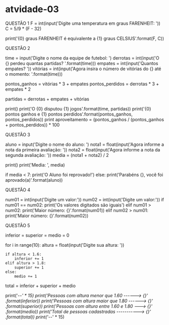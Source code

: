 # atvidade-03

QUESTÃO 1
F = int(input('Digite uma temperatura em graus FARENHEIT: '))
C = 5/9 * (F - 32)

print('{0} graus FARENHEIT é equivalente a {1} graus CELSIUS'.format(F, C))

QUESTÃO 2 

time = input('Digite o nome da equipe de futebol: ')
derrotas = int(input('O {} perdeu quantas partidas? '.format(time)))
empates = int(input('Quantos empates? '))
vitórias = int(input('Agora insira o número de vitórias do {} até o momento: '.format(time)))

pontos_ganhos = vitórias * 3 + empates
pontos_perdidos = derrotas * 3 + empates * 2

partidas = derrotas + empates + vitórias

print()
print('O {0} disputou {1} jogos'.format(time, partidas))
print('{0} pontos ganhos e {1} pontos perdidos'.format(pontos_ganhos, pontos_perdidos))
print aproveitamento = (pontos_ganhos / (pontos_ganhos + pontos_perdidos)) * 100

QUESTÃO 3

aluno = input('Digite o nome do aluno: ')
nota1 = float(input('Agora informe a nota da primeira avaliação: '))
nota2 = float(input('Agora informe a nota da segunda avaliação: '))
media = (nota1 + nota2) / 2

print()
print('Media: ', media)

if media < 7:
    print('O Aluno foi reprovado!')
else:
    print('Parabéns {}, você foi aprovado(a)'.format(aluno))

QUESTÃO 4

num01 = int(input('Digite um valor:'))
num02 = int(input('Digite um valor:'))
if num01 == num02:
    print('Os valores digitados  são iguais')
elif num01 > num02:
    print('Maior número: {}'.format(num01))
elif num02 > num01:
    print('Maior número: {}'.format(num02))

QUESTÃO 5

inferior = superior = medio = 0

for i in range(10):
    altura = float(input('Digite sua altura: '))

    if altura < 1.6:
        inferior += 1
    elif altura > 1.8:
        superior += 1
    else:
        medio += 1
    
total = inferior + superior + medio

print('-*-' * 15)
print('Pessoas com altura menor que 1.60 ------> {}' .format(inferior))
print('Pessoas com altura maior que 1.80 ------> {}' .format(superior))
print('Pessoas com altura entre 1.60 e 1.80 ---> {}' .format(medio))
print('Total de pessoas cadastradas -----------> {}' .format(total))
print('-*-' * 15)
